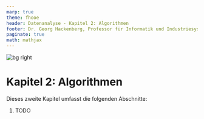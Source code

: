```yaml
---
marp: true
theme: fhooe
header: Datenanalyse - Kapitel 2: Algorithmen
footer: Dr. Georg Hackenberg, Professor für Informatik und Industriesysteme
paginate: true
math: mathjax
---
```


![bg right](./Titelbild.png)

# Kapitel 2: Algorithmen

Dieses zweite Kapitel umfasst die folgenden Abschnitte:

1. TODO
